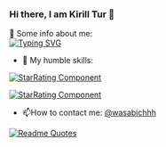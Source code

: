 ### Hi there, I am Kirill Tur 👋

🔭 Some info about me:  
[![Typing SVG](https://readme-typing-svg.herokuapp.com?font=Fira+Code&pause=200&color=06D200&random=false&width=435&lines=A+russian+student;RTU+MIREA+university)](https://git.io/typing-svg)
  
- 🤔 My humble skills:
  
[![StarRating Component](https://readme-components.vercel.app/api?component=star-rating&skill=python3&text=2)](https://github.com/harish-sethuraman/readme-components)  

[![StarRating Component](https://readme-components.vercel.app/api?component=star-rating&skill=c++3&text=2)](https://github.com/harish-sethuraman/readme-components)  
- 📫How to contact me:
[@wasabichhh](http://t.me/wasabichhh "Telegram")

[![Readme Quotes](https://quotes-github-readme.vercel.app/api?type=horizontal&theme=dark)](https://github.com/piyushsuthar/github-readme-quotes)
